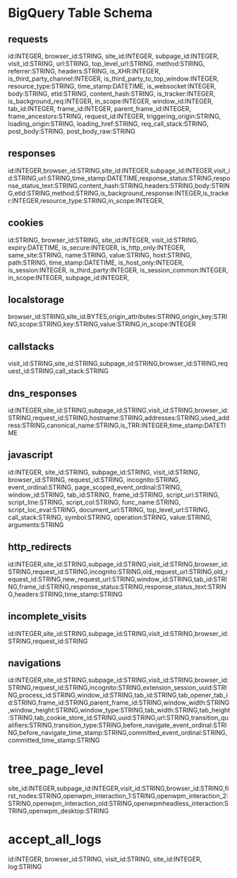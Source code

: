 # BigQuery Table Schema

## requests
id:INTEGER, browser_id:STRING, site_id:INTEGER, subpage_id:INTEGER, visit_id:STRING, url:STRING, top_level_url:STRING, method:STRING, referrer:STRING, headers:STRING, is_XHR:INTEGER, is_third_party_channel:INTEGER, is_third_party_to_top_window:INTEGER, resource_type:STRING, time_stamp:DATETIME, is_websocket:INTEGER, body:STRING, etld:STRING, content_hash:STRING, is_tracker:INTEGER, is_background_req:INTEGER, in_scope:INTEGER, window_id:INTEGER, tab_id:INTEGER, frame_id:INTEGER, parent_frame_id:INTEGER, frame_ancestors:STRING, request_id:INTEGER, triggering_origin:STRING, loading_origin:STRING, loading_href:STRING, req_call_stack:STRING, post_body:STRING, post_body_raw:STRING

## responses
id:INTEGER,browser_id:STRING,site_id:INTEGER,subpage_id:INTEGER,visit_id:STRING,url:STRING,time_stamp:DATETIME,response_status:STRING,response_status_text:STRING,content_hash:STRING,headers:STRING,body:STRING,etld:STRING,method:STRING,is_background_response:INTEGER,is_tracker:INTEGER,resource_type:STRING,in_scope:INTEGER, 


## cookies
id:STRING, browser_id:STRING, site_id:INTEGER, visit_id:STRING, expiry:DATETIME, is_secure:INTEGER, is_http_only:INTEGER, same_site:STRING, name:STRING, value:STRING, host:STRING, path:STRING, time_stamp:DATETIME, is_host_only:INTEGER, is_session:INTEGER, is_third_party:INTEGER, is_session_common:INTEGER, in_scope:INTEGER, subpage_id:INTEGER,

## localstorage
browser_id:STRING,site_id:BYTES,origin_attributes:STRING,origin_key:STRING,scope:STRING,key:STRING,value:STRING,in_scope:INTEGER

## callstacks
visit_id:STRING,site_id:STRING,subpage_id:STRING,browser_id:STRING,request_id:STRING,call_stack:STRING

## dns_responses
id:INTEGER,site_id:STRING,subpage_id:STRING,visit_id:STRING,browser_id:STRING,request_id:STRING,hostname:STRING,addresses:STRING,used_address:STRING,canonical_name:STRING,is_TRR:INTEGER,time_stamp:DATETIME

## javascript
id:INTEGER, site_id:STRING, subpage_id:STRING, visit_id:STRING, browser_id:STRING, request_id:STRING, incognito:STRING, event_ordinal:STRING, page_scoped_event_ordinal:STRING, window_id:STRING, tab_id:STRING, frame_id:STRING, script_url:STRING, script_line:STRING, script_col:STRING, func_name:STRING, script_loc_eval:STRING, document_url:STRING, top_level_url:STRING, call_stack:STRING, symbol:STRING, operation:STRING, value:STRING, arguments:STRING

## http_redirects
id:INTEGER,site_id:STRING,subpage_id:STRING,visit_id:STRING,browser_id:STRING,request_id:STRING,incognito:STRING,old_request_url:STRING,old_request_id:STRING,new_request_url:STRING,window_id:STRING,tab_id:STRING,frame_id:STRING,response_status:STRING,response_status_text:STRING,headers:STRING,time_stamp:STRING

## incomplete_visits
id:INTEGER,site_id:STRING,subpage_id:STRING,visit_id:STRING,browser_id:STRING,request_id:STRING

## navigations
id:INTEGER,site_id:STRING,subpage_id:STRING,visit_id:STRING,browser_id:STRING,request_id:STRING,incognito:STRING,extension_session_uuid:STRING,process_id:STRING,window_id:STRING,tab_id:STRING,tab_opener_tab_id:STRING,frame_id:STRING,parent_frame_id:STRING,window_width:STRING,window_height:STRING,window_type:STRING,tab_width:STRING,tab_height:STRING,tab_cookie_store_id:STRING,uuid:STRING,url:STRING,transition_qualifiers:STRING,transition_type:STRING,before_navigate_event_ordinal:STRING,before_navigate_time_stamp:STRING,committed_event_ordinal:STRING,committed_time_stamp:STRING

# tree_page_level

site_id:INTEGER,subpage_id:INTEGER,visit_id:STRING,browser_id:STRING,first_nodes:STRING,openwpm_interaction_1:STRING,openwpm_interaction_2:STRING,openwpm_interaction_old:STRING,openwpmheadless_interaction:STRING,openwpm_desktop:STRING

# accept_all_logs

id:INTEGER, browser_id:STRING, visit_id:STRING, site_id:INTEGER, log:STRING